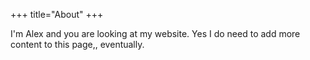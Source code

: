 +++
title="About"
+++

I'm Alex and you are looking at my website. Yes I do need to add more content
to this page,, eventually.
